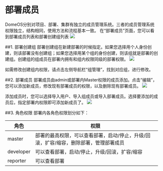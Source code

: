 # 部署成员

DomeOS分别对项目、部署、集群有独立的成员管理系统。三者的成员管理系统权限独立，结构相同，使用方法和流程基本一致。
在“部署成员”页面，您可以看到部署成员列表和部署创建组列表
![](http://881471b33d4f9.cdn.sohucs.com/q_mini/newproject6.jpg)

##1. 部署创建组
部署创建组在新建部署的时候指定。如果您选择用个人身份创建，则该部署没有创建组；如果您选择用某个组的身份创建，则该组就是部署的创建组。创建组的组成员在部署内拥有和组内权限同级的部署权限。
![](http://881471b33d4f9.cdn.sohucs.com/q_mini/newproject6.jpg)

如需修改创建组内权限，请点击左侧导航栏“组管理”，找到对应组，进行修改。

##2. 部署成员
部署成员由admin或部署内Master权限的成员添加。点击“编辑”，您可以添加新成员，修改现有部署成员的权限，以及删除现有部署成员。
![](http://881471b33d4f9.cdn.sohucs.com/q_mini/newproject6.jpg)

添加成员时，您可以选择导入用户、导入组成员或导入部署成员。选择要添加的成员后，指定部署内权限即可添加新成员了。
![](http://881471b33d4f9.cdn.sohucs.com/q_mini/newproject6.jpg)

##3. 角色权限
部署内各角色权限划分如下：

| 角色 |权限 |
| -- | -- |
| master | 部署的最高权限，可以查看部署，启动/停止，升级/回滚，扩容/缩容，删除部署，管理部署成员 |
| developer | 可以查看部署，启动/停止，升级/回滚，扩容/缩容 |
| reporter | 可以查看部署|
